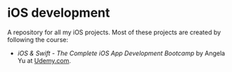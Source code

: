 # iOS development
A repository for all my iOS projects. Most of these projects are created by following the course:

* *iOS & Swift - The Complete iOS App Development Bootcamp* by Angela Yu at [Udemy.com](https://www.udemy.com/course/ios-13-app-development-bootcamp/).
